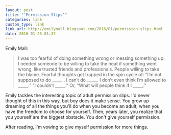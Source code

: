 ```yaml
---
layout: post
title: "‘Permission Slips’"
categories: link
custom_type: link
link_url: http://emilymall.blogspot.com/2016/01/permission-slips.html
date: 2016-01-25 01:37
---
```

Emily Mall:

> I was too fearful of doing something wrong or messing something up. I needed someone to be willing to take the heat if something went wrong, like trusted friends and professionals. People willing to take the blame. Fearful thoughts get trapped in the spin cycle of: “I’m not supposed to do _____ . I can’t do _____. I don’t even think I’m allowed to _____.” “I couldn’t _____.” Or, “What will people think if I _____.”

Emily tackles the interesting topic of adult permission slips. I'd never thought of this in this way, but boy does it make sense. You grow up dreaming of all the things you'll do when you become an adult; when you have the freedom to choose for yourself. Then, years later, you realize that you yourself are the biggest obstacle. You don't give yourself permission.

After reading, I'm vowing to give myself permission for more things. 